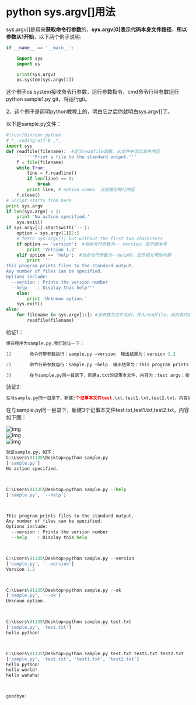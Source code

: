 # python sys.argv[]用法

sys.argv[]是用来**获取命令行参数**的，**sys.argv[0]表示代码本身文件路径**，**所以参数从1开始**，以下两个例子说明:

```python
if __name__ == '__main__':

    import sys
    import os

    print(sys.argv)
    os.system(sys.argv[1])
```

这个例子os.system接收命令行参数，运行参数指令，cmd命令行带参数运行python sample1.py git，将运行gti。

2、这个例子是简明python教程上的，明白它之后你就明白sys.argv[]了。

以下是sample.py文件：

```python
#!/usr/bin/env python  
#_*_ coding:utf-8 _*_  
import sys    
def readfile(filename):  #定义readfile函数，从文件中读出文件内容    
    '''''''Print a file to the standard output.'''    
    f = file(filename)    
    while True:    
        line = f.readline()    
        if len(line) == 0:    
            break    
        print line, # notice comma  分别输出每行内容    
    f.close()    
# Script starts from here  
print sys.argv  
if len(sys.argv) < 2:    
    print 'No action specified.'    
    sys.exit()    
if sys.argv[1].startswith('--'):    
    option = sys.argv[1][2:]    
    # fetch sys.argv[1] but without the first two characters    
    if option == 'version':  #当命令行参数为-- version，显示版本号    
        print 'Version 1.2'    
    elif option == 'help':  #当命令行参数为--help时，显示相关帮助内容    
        print '''
This program prints files to the standard output.  
Any number of files can be specified.  
Options include:  
  --version : Prints the version number  
  --help    : Display this help'''    
    else:    
        print 'Unknown option.'    
    sys.exit()    
else:    
    for filename in sys.argv[1:]: #当参数为文件名时，传入readfile，读出其内容    
        readfile(filename) 
```

验证1：

```python
保存程序为sample.py.我们验证一下：

1)       命令行带参数运行：sample.py –version  输出结果为：version 1.2

2)       命令行带参数运行：sample.py –help  输出结果为：This program prints files……

3)       在与sample.py同一目录下，新建a.txt的记事本文件，内容为：test argv；命令行带参数运行：sample.py a.txt，输出结果为a.txt文件内容：test argv，这里也可以多带几个参数，程序会先后输出参数文件内容。

```

验证2:

```python
在与sample.py同一目录下，新建3个记事本文件test.txt,test1.txt,test2.txt，内容如下图：
```

在与sample.py同一目录下，新建3个记事本文件test.txt,test1.txt,test2.txt，内容如下图：

![img](https://img-blog.csdn.net/20160730184130166)               
![img](https://img-blog.csdn.net/20160730184146585)              
![img](https://img-blog.csdn.net/20160730184155117)

```python
验证sample.py，如下：
C:\Users\91135\Desktop>python sample.py
['sample.py']
No action specified.



C:\Users\91135\Desktop>python sample.py --help
['sample.py', '--help']



This program prints files to the standard output.
Any number of files can be specified.
Options include:
  --version : Prints the version number
  --help    : Display this help



C:\Users\91135\Desktop>python sample.py --version
['sample.py', '--version']
Version 1.2



C:\Users\91135\Desktop>python sample.py --ok
['sample.py', '--ok']
Unknown option.



C:\Users\91135\Desktop>python sample.py test.txt
['sample.py', 'test.txt']
hello python!



C:\Users\91135\Desktop>python sample.py test.txt test1.txt test2.txt
['sample.py', 'test.txt', 'test1.txt', 'test2.txt']
hello python!
hello world!
hello wahaha!



goodbye!

```



